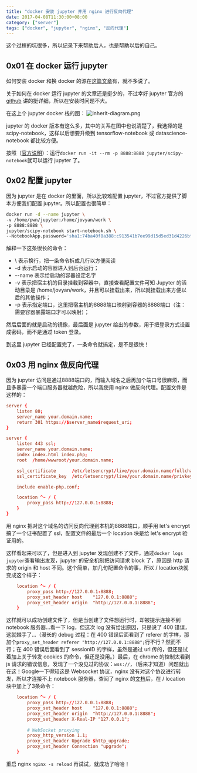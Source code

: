 ```yaml
---
title: "docker 安装 jupyter 并用 nginx 进行反向代理"
date: 2017-04-08T11:30:00+08:00
category: ["server"]
tags: ["docker", "jupyter", "nginx", "反向代理"]
---
```


这个过程的坑很多，所以记录下来帮助后人，也是帮助以后的自己。<!--more-->

## **0x01** 在 docker 运行 jupyter
如何安装 docker 和换 docker 的源在[这篇文章](https://pwn211.tk/index.php/archives/61/)有，就不多说了。

关于如何在 docker 运行 jupyter 的文章还是挺少的，不过幸好 jupyter 官方的 [github](https://github.com/jupyter/docker-stacks) 讲的挺详细，所以在安装时问题不大。

在这上个 jupyter docker 栈的图：
![inherit-diagram.png][1]

jupyter 的 docker 版本有这么多，其中的关系在图中也说清楚了，我选择的是 scipy-notebook，这样以后想要升级到 tensorflow-notebook 或 datascience-notebook 都比较方便。

按照（[官方说明](https://github.com/jupyter/docker-stacks/tree/master/scipy-notebook)）：运行`docker run -it --rm -p 8888:8888 jupyter/scipy-notebook`就可以运行 jupyter 了。

## **0x02** 配置 jupyter
因为 jupyter 是在 docker 的里面，所以比较难配置 jupyter，不过官方提供了脚本方便我们配置 jupyter。所以配置也很简单：

```bash
docker run -d --name jupyter \
-v /home/pwn/jupyter:/home/jovyan/work \
-p 8888:8888 \
jupyter/scipy-notebook start-notebook.sh \
--NotebookApp.password='sha1:74ba40f8a388:c913541b7ee99d15d5ed31d4226bf7838f83a50e'
```

解释一下这条很长的命令：

- \ 表示换行，把一条命令拆成几行以方便阅读
- -d 表示启动的容器进入到后台运行；
- --name 表示给启动的容器设定名字
- -v 表示把宿主机的目录挂载到容器中，直接查看配置文件可知 Jupyter 的活动目录是 /home/jovyan/work，并且可以挂载出来，所以就挂载出来方便以后的其他操作；
- -p 表示指定端口，这里把宿主机的8888端口映射到容器的8888端口（注：需要容器暴露端口才可以映射）；

然后后面的就是启动的镜像，最后面是 jupyter 给出的参数，用于把登录方式设置成密码，而不是通过 token 登录。

到这里 jupyter 已经配置完了，一条命令就搞定，是不是很快！

## **0x03** 用 nginx 做反向代理
因为 jupyter 访问是通过8888端口的，而输入域名之后再加个端口号很麻烦，而且多暴露一个端口服务器就越危险，所以我使用 nginx 做反向代理。配置文件是这样的：
```nginx.conf
server {
    listen 80;
    server_name your.domain.name;
    return 301 https://$server_name$request_uri;
}

server {
    listen 443 ssl;
    server_name your.domain.name;
    index index.html index.php;
    root  /home/wwwroot/your.domain.name;

    ssl_certificate      /etc/letsencrypt/live/your.domain.name/fullchain.pem;
    ssl_certificate_key  /etc/letsencrypt/live/your.domain.name/privkey.pem;

    include enable-php.conf;

    location ^~ / {
        proxy_pass http://127.0.0.1:8888;
    }
}
```
用 nginx 把对这个域名的访问反向代理到本机的8888端口，顺手用 let's encrypt 搞了一个证书配置了 ssl，配置文件的最后一个 location 块是给 let's encrypt 验证用的。

这样看起来可以了，但是进入到 jupyter 发现创建不了文件，通过`docker logs jupyter`查看输出发现，jupyter 的安全机制把访问请求 block 了，原因是 http 请求的 origin 和 host 不同。这个简单，加几句配置命令的事，所以 / location块就变成这个样子：
```nginx.conf
    location ^~ / {
        proxy_pass http://127.0.0.1:8888;
        proxy_set_header host    "127.0.0.1:8888";
        proxy_set_header origin  "http://127.0.0.1:8888";
    }
```

这样就可以成功创建文件了，但是当创建了文件想运行时，却被提示连接不到 notebook 服务器...看一下 log，但这次 log 没有给出原因，只是说了 400 错误，这就棘手了...（漫长的 debug 过程：在 400 错误后面看到了 referer 的字样，那加个`proxy_set_header referer "http://127.0.0.1:8888";`行不行？然而不行；在 400 错误后面看到了 sessionID 的字样，虽然是通过 url 传的，但还是试着加上关于转发 cookies 的命令，但还是没用。）最后，在 chrome 的控制太看到 js 请求的错误信息，发现了一个没见过的协议：`wss://`，（后来才知道）问题就出在这！Google一下得知这是 Websocket 协议，nginx 没有对这个协议进行转发，所以才连接不上 notebook 服务器，查阅了 nginx 的[文档](http://nginx.org/en/docs/http/websocket.html)后，在 / location 块中加上了3条命令：
```nginx.conf
    location ^~ / {
        proxy_pass http://127.0.0.1:8888;
        proxy_set_header host    "127.0.0.1:8888";
        proxy_set_header origin  "http://127.0.0.1:8888";
        proxy_set_header X-Real-IP "127.0.0.1";
        
        # WebSocket proxying
        proxy_http_version 1.1;
        proxy_set_header Upgrade $http_upgrade;
        proxy_set_header Connection "upgrade";
    }
```
重启 nginx `nginx -s reload` 再试试，就成功了哈哈！

[1]: /media/install-jupyter-with-docker-and-proxy-with-nginx/01.png
